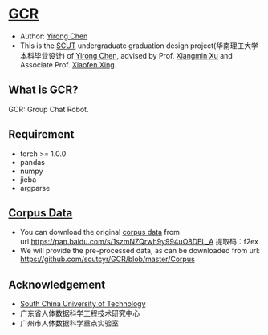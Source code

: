 # [GCR](https://github.com/scutcyr/GCR)
- Author: [Yirong Chen](https://scutcyr.github.io/)
- This is the [SCUT](http://www.scut.edu.cn/) undergraduate graduation design project(华南理工大学本科毕业设计) of [Yirong Chen](https://scutcyr.github.io/), advised by Prof. [Xiangmin Xu](http://dblp.uni-trier.de/pers/hc/x/Xu:Xiangmin) and Associate Prof. [Xiaofen Xing](https://dblp.uni-trier.de/pers/hd/x/Xing:Xiaofen).
## What is GCR?
GCR: Group Chat Robot.


## Requirement
- torch >= 1.0.0
- pandas
- numpy
- jieba
- argparse

## [Corpus Data](https://github.com/scutcyr/GCR/blob/master/Corpus/README.md)
- You can download the original [corpus data](https://github.com/scutcyr/GCR/blob/master/Corpus/README.md) from url:https://pan.baidu.com/s/1szmNZQrwh9y994uO8DFL_A 提取码：f2ex
- We will provide the pre-processed data, as can be downloaded from url: https://github.com/scutcyr/GCR/blob/master/Corpus

## Acknowledgement
- [South China University of Technology](http://www.scut.edu.cn/)
- 广东省人体数据科学工程技术研究中心
- 广州市人体数据科学重点实验室

